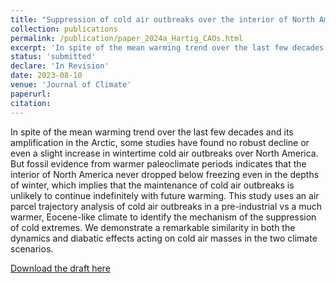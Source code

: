 ```yaml
---
title: "Suppression of cold air outbreaks over the interior of North America in a warmer climate"
collection: publications
permalink: /publication/paper_2024a_Hartig_CAOs.html
excerpt: 'In spite of the mean warming trend over the last few decades and its amplification in the Arctic, some studies have found no robust decline or even a slight increase in wintertime cold air outbreaks over North America. But fossil evidence from warmer paleoclimate periods indicates that the interior of North America never dropped below freezing even in the depths of winter, which implies that the maintenance of cold air outbreaks is unlikely to continue indefinitely with future warming. This study uses an air parcel trajectory analysis of cold air outbreaks in a pre-industrial vs a much warmer, Eocene-like climate to identify the mechanism of the suppression of cold extremes. We demonstrate a remarkable similarity in both the dynamics and diabatic effects acting on cold air masses in the two climate scenarios.'
status: 'submitted'
declare: 'In Revision'
date: 2023-08-10
venue: 'Journal of Climate'
paperurl: 
citation:
---
```

In spite of the mean warming trend over the last few decades and its amplification in the Arctic, some studies have found no robust decline or even a slight increase in wintertime cold air outbreaks over North America. But fossil evidence from warmer paleoclimate periods indicates that the interior of North America never dropped below freezing even in the depths of winter, which implies that the maintenance of cold air outbreaks is unlikely to continue indefinitely with future warming. This study uses an air parcel trajectory analysis of cold air outbreaks in a pre-industrial vs a much warmer, Eocene-like climate to identify the mechanism of the suppression of cold extremes. We demonstrate a remarkable similarity in both the dynamics and diabatic effects acting on cold air masses in the two climate scenarios.

[Download the draft here](http://kahartig.github.io/files/inRev_Hartig2023_WarmCAO.pdf)
